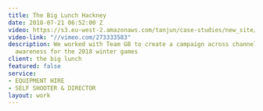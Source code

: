 ```yaml
---
title: The Big Lunch Hackney
date: 2018-07-21 06:52:00 Z
video: https://s3.eu-west-2.amazonaws.com/tanjun/case-studies/new_site/the-big-lunch-hackney/reel
video-link: "//vimeo.com/273333583"
description: We worked with Team GB to create a campaign across channels to hep raise
  awareness for the 2018 winter games
client: the big lunch
featured: false
service:
- EQUIPMENT HIRE
- SELF SHOOTER & DIRECTOR
layout: work
---
```


